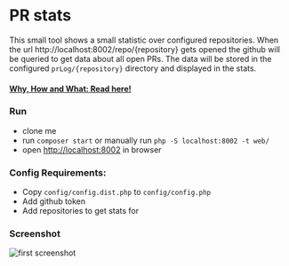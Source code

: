 # PR stats

This small tool shows a small statistic over configured repositories.
When the url http://localhost:8002/repo/{repository} gets opened the github will be queried to get data about all open PRs.
The data will be stored in the configured `prLog/{repository}` directory and displayed in the stats.

#### [Why, How and What: Read here!](https://github.com/dazz/repo-pr-stats/blob/master/doc/why-what-how.md)

### Run

* clone me
* run `composer start` or manually run `php -S localhost:8002 -t web/`
* open <http://localhost:8002> in browser

### Config Requirements:

* Copy `config/config.dist.php` to `config/config.php`
* Add github token
* Add repositories to get stats for

### Screenshot

![first screenshot](https://cloud.githubusercontent.com/assets/182954/4017368/576fd744-2a3f-11e4-9200-29745af1bf13.png)
